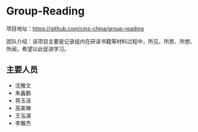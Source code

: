 # Group-Reading

项目地址：https://github.com/cins-china/group-reading

团队介绍：该项目主要是记录组内在研读书籍等材料过程中，所见、所思、所想、所闻，希望以此促进学习。

## 主要人员

- 沈雅文 
- 朱鑫鹏 
- 蒋玉洁 
- 高美琳 
- 王泓淏 
- 李雅杰 
